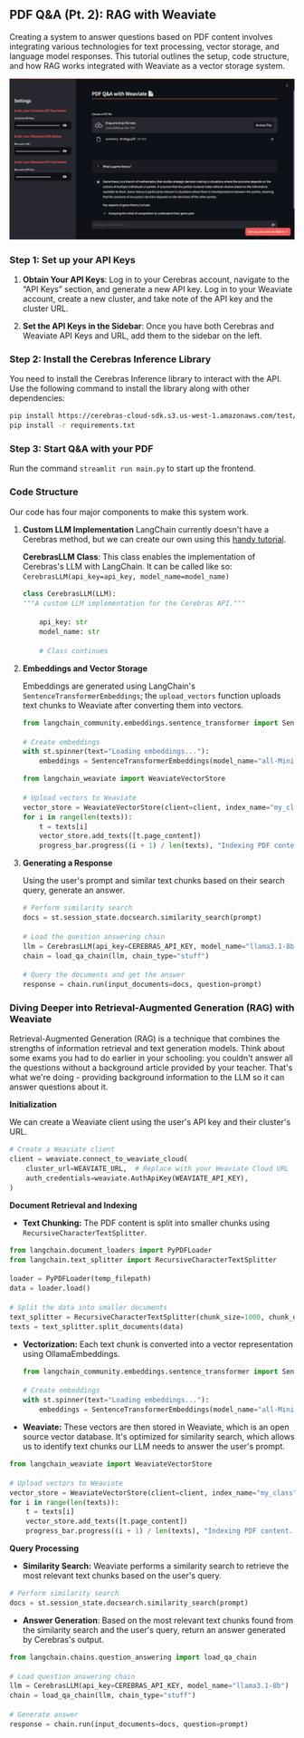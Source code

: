 ## PDF Q&A (Pt. 2): RAG with Weaviate

Creating a system to answer questions based on PDF content involves integrating various technologies for text processing, vector storage, and language model responses. This tutorial outlines the setup, code structure, and how RAG works integrated with Weaviate as a vector storage system.

![finished product](./pdfWeaviate.png)

### Step 1: Set up your API Keys

1. **Obtain Your API Keys**: Log in to your Cerebras account, navigate to the “API Keys” section, and generate a new API key. Log in to your Weaviate account, create a new cluster, and take note of the API key and the cluster URL.

2. **Set the API Keys in the Sidebar**: Once you have both Cerebras and Weaviate API Keys and URL, add them to the sidebar on the left.

### Step 2: Install the Cerebras Inference Library

You need to install the Cerebras Inference library to interact with the API. Use the following command to install the library along with other dependencies:

```bash
pip install https://cerebras-cloud-sdk.s3.us-west-1.amazonaws.com/test/cerebras_cloud_sdk-0.5.0-py3-none-any.whl
pip install -r requirements.txt
```

### Step 3: Start Q&A with your PDF

Run the command `streamlit run main.py` to start up the frontend.

### **Code Structure**
Our code has four major components to make this system work.

1. **Custom LLM Implementation**
    LangChain currently doesn't have a Cerebras method, but we can create our own using this [handy tutorial](https://python.langchain.com/v0.1/docs/modules/model_io/llms/custom_llm/).

    **CerebrasLLM Class**: This class enables the implementation of Cerebras's LLM with LangChain. It can be called like so: `CerebrasLLM(api_key=api_key, model_name=model_name)`

    ```python
    class CerebrasLLM(LLM):
    """A custom LLM implementation for the Cerebras API."""

        api_key: str
        model_name: str

        # Class continues
    ```

2. **Embeddings and Vector Storage**

    Embeddings are generated using LangChain's `SentenceTransformerEmbeddings`; the `upload_vectors` function uploads text chunks to Weaviate after converting them into vectors.

    ```python
    from langchain_community.embeddings.sentence_transformer import SentenceTransformerEmbeddings

    # Create embeddings
    with st.spinner(text="Loading embeddings..."):
        embeddings = SentenceTransformerEmbeddings(model_name="all-MiniLM-L6-v2")
    ```
   
    ```python
    from langchain_weaviate import WeaviateVectorStore

    # Upload vectors to Weaviate
    vector_store = WeaviateVectorStore(client=client, index_name="my_class", text_key="text", embedding=embeddings)
    for i in range(len(texts)):
        t = texts[i]
        vector_store.add_texts([t.page_content])
        progress_bar.progress((i + 1) / len(texts), "Indexing PDF content... (this may take a bit) 🦙")
    ```

4. **Generating a Response**

    Using the user's prompt and similar text chunks based on their search query, generate an answer.

    ```python
    # Perform similarity search
    docs = st.session_state.docsearch.similarity_search(prompt)

    # Load the question answering chain
    llm = CerebrasLLM(api_key=CEREBRAS_API_KEY, model_name="llama3.1-8b")
    chain = load_qa_chain(llm, chain_type="stuff")

    # Query the documents and get the answer
    response = chain.run(input_documents=docs, question=prompt)
    ```

### Diving Deeper into Retrieval-Augmented Generation (RAG) with Weaviate

Retrieval-Augmented Generation (RAG) is a technique that combines the strengths of information retrieval and text generation models. Think about some exams you had to do earlier in your schooling: you couldn't answer all the questions without a background article provided by your teacher. That's what we're doing - providing background information to the LLM so it can answer questions about it.

**Initialization**

We can create a Weaviate client using the user's API key and their cluster's URL.
```python
# Create a Weaviate client
client = weaviate.connect_to_weaviate_cloud(
    cluster_url=WEAVIATE_URL,  # Replace with your Weaviate Cloud URL
    auth_credentials=weaviate.AuthApiKey(WEAVIATE_API_KEY),
)
```

**Document Retrieval and Indexing**
* **Text Chunking:** The PDF content is split into smaller chunks using `RecursiveCharacterTextSplitter`.
```python
from langchain.document_loaders import PyPDFLoader
from langchain.text_splitter import RecursiveCharacterTextSplitter

loader = PyPDFLoader(temp_filepath)
data = loader.load()

# Split the data into smaller documents
text_splitter = RecursiveCharacterTextSplitter(chunk_size=1000, chunk_overlap=0)
texts = text_splitter.split_documents(data)
```
* **Vectorization:** Each text chunk is converted into a vector representation using OllamaEmbeddings.
  ```python
  from langchain_community.embeddings.sentence_transformer import SentenceTransformerEmbeddings

  # Create embeddings
  with st.spinner(text="Loading embeddings..."):
      embeddings = SentenceTransformerEmbeddings(model_name="all-MiniLM-L6-v2")
  ```
 * **Weaviate:** These vectors are then stored in Weaviate, which is an open source vector database. It's optimized for similarity search, which allows us to identify text chunks our LLM needs to answer the user's prompt.
  ```python
  from langchain_weaviate import WeaviateVectorStore

  # Upload vectors to Weaviate
  vector_store = WeaviateVectorStore(client=client, index_name="my_class", text_key="text", embedding=embeddings)
  for i in range(len(texts)):
      t = texts[i]
      vector_store.add_texts([t.page_content])
      progress_bar.progress((i + 1) / len(texts), "Indexing PDF content... (this may take a bit) 🦙")
  ```

**Query Processing**
* **Similarity Search:** Weaviate performs a similarity search to retrieve the most relevant text chunks based on the user's query.
```python
# Perform similarity search
docs = st.session_state.docsearch.similarity_search(prompt)
```

* **Answer Generation**: Based on the most relevant text chunks found from the similarity search and the user's query, return an answer generated by Cerebras's output.
```python
from langchain.chains.question_answering import load_qa_chain

# Load question answering chain
llm = CerebrasLLM(api_key=CEREBRAS_API_KEY, model_name="llama3.1-8b")
chain = load_qa_chain(llm, chain_type="stuff")

# Generate answer
response = chain.run(input_documents=docs, question=prompt)
```
